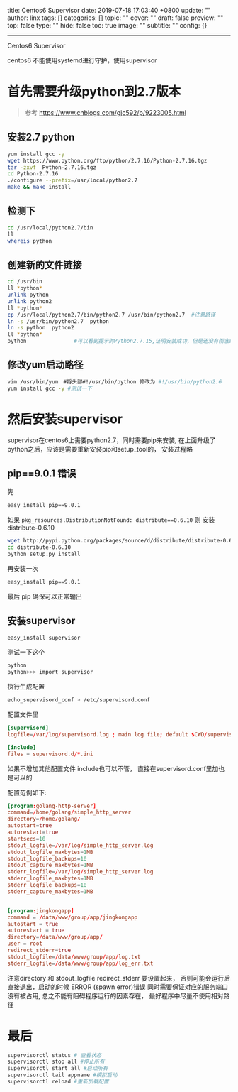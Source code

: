 title: Centos6 Supervisor
date: 2019-07-18 17:03:40 +0800
update: ""
author: linx
tags: []
categories: []
topic: ""
cover: ""
draft: false
preview: ""
top: false
type: ""
hide: false
toc: true
image: ""
subtitle: ""
config: {}


---


Centos6 Supervisor
<!--more-->
centos6 不能使用systemd进行守护，使用supervisor

# 首先需要升级python到2.7版本
> 参考 https://www.cnblogs.com/gjc592/p/9223005.html

## 安装2.7 python
```bash
yum install gcc -y
wget https://www.python.org/ftp/python/2.7.16/Python-2.7.16.tgz
tar -zxvf  Python-2.7.16.tgz
cd Python-2.7.16
./configure --prefix=/usr/local/python2.7
make && make install
```

## 检测下
```bash
cd /usr/local/python2.7/bin
ll
whereis python
```

## 创建新的文件链接
```bash
cd /usr/bin
ll *python*
unlink python
unlink python2
ll *python*
cp /usr/local/python2.7/bin/python2.7 /usr/bin/python2.7  #注意路径
ln -s /usr/bin/python2.7  python　　　　　　
ln -s python  python2
ll *python*   
python               #可以看到提示的Python2.7.15,证明安装成功，但是还没有彻底结束
```

## 修改yum启动路径
```bash
vim /usr/bin/yum　#将头部#!/usr/bin/python 修改为 #!/usr/bin/python2.6
yum install gcc -y #测试一下
```

# 然后安装supervisor

supervisor在centos6上需要python2.7，同时需要pip来安装, 在上面升级了python之后，应该是需要重新安装pip和setup_tool的， 安装过程略

## pip==9.0.1 错误
先
```bash
easy_install pip==9.0.1
```
如果 `pkg_resources.DistributionNotFound: distribute==0.6.10`
则 安装 distribute-0.6.10
```bash
wget http://pypi.python.org/packages/source/d/distribute/distribute-0.6.10.tar.gz
cd distribute-0.6.10
python setup.py install
```
再安装一次
```bash
easy_install pip==9.0.1
```

最后 pip 确保可以正常输出


## 安装supervisor
```bash
easy_install supervisor
```

测试一下这个
```bash
python
python>>> import supervisor
```

执行生成配置
```bash
echo_supervisord_conf > /etc/supervisord.conf
```

配置文件里
```conf
[supervisord]
logfile=/var/log/supervisord.log ; main log file; default $CWD/supervisord.log

[include]
files = supervisord.d/*.ini
```

如果不增加其他配置文件 include也可以不管， 直接在supervisord.conf里加也是可以的


配置范例如下:
```conf
[program:golang-http-server]
command=/home/golang/simple_http_server
directory=/home/golang/
autostart=true
autorestart=true
startsecs=10
stdout_logfile=/var/log/simple_http_server.log
stdout_logfile_maxbytes=1MB
stdout_logfile_backups=10
stdout_capture_maxbytes=1MB
stderr_logfile=/var/log/simple_http_server.log
stderr_logfile_maxbytes=1MB
stderr_logfile_backups=10
stderr_capture_maxbytes=1MB


[program:jingkongapp]
command = /data/www/group/app/jingkongapp 
autostart = true
autorestart = true
directory=/data/www/group/app/
user = root
redirect_stderr=true 
stdout_logfile=/data/www/group/app/log.txt 
stderr_logfile=/data/www/group/app/log_err.txt
```
注意directory 和 stdout_logfile redirect_stderr 要设置起来， 否则可能会运行后直接退出，启动的时候 ERROR (spawn error)错误
同时需要保证对应的服务端口没有被占用, 总之不能有阻碍程序运行的因素存在， 最好程序中尽量不使用相对路径


# 最后

```bash
supervisorctl status # 查看状态
supervisorctl stop all #停止所有
supervisorctl start all #启动所有
supervisorctl tail appname #模拟启动
supervisorctl reload #重新加载配置
```
